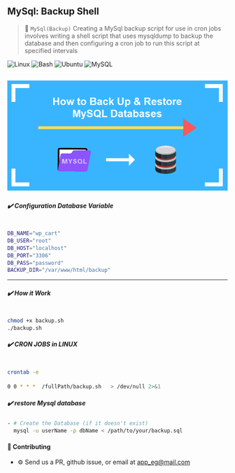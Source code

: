 ## MySql: Backup Shell
 
> 🐘 `MySql(Backup)`  Creating a MySql backup script for use in cron jobs involves writing a shell script that uses mysqldump to backup the database and then configuring a cron job to run this script at specified intervals  


![Linux](https://img.shields.io/badge/Linux-FCC624?style=for-the-badge&logo=linux&logoColor=black)
![Bash](https://img.shields.io/badge/GNU%20Bash-4EAA25?style=for-the-badge&logo=GNU%20Bash&logoColor=white)
![Ubuntu](https://img.shields.io/badge/Ubuntu-E95420?style=for-the-badge&logo=ubuntu&logoColor=white)
![MySQL](https://img.shields.io/badge/MySQL-20232A?logo=mysql&logoColor=white&style=for-the-badge)


![mysql backup Shell|100|50](logo.png) 
---

##### ✔️ Configuration Database Variable

``` bash

DB_NAME="wp_cart"
DB_USER="root"
DB_HOST="localhost"
DB_PORT="3306"
DB_PASS="password"
BACKUP_DIR="/var/www/html/backup"
```

---

##### ✔️ How it Work

``` bash

chmod +x backup.sh
./backup.sh

```


##### ✔️ CRON JOBS in LINUX

``` bash

crontab -e

0 0 * * *  /fullPath/backup.sh   > /dev/null 2>&1 

```

##### ✔️  restore   Mysql database

``` bash
- # Create the Database (if it doesn't exist)
  mysql -u userName -p dbName < /path/to/your/backup.sql
```



#### 🎉 Contributing
- ⚙ Send us a PR, github issue, or email at app_eg@mail.com

